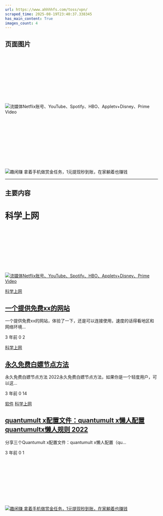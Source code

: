 ```yaml
---
url: https://www.ahhhhfs.com/toss/vpn/
scraped_time: 2025-08-19T23:40:37.338345
has_main_content: True
images_count: 4
---
```


## 页面图片

![流媒体Netflix账号、YouTube、Spotify、HBO、Appletv+Disney、Prime Video](data:image/svg+xml,%3Csvg%20xmlns='http://www.w3.org/2000/svg'%20viewBox='0%200%200%200'%3E%3C/svg%3E)

![流媒体Netflix账号、YouTube、Spotify、HBO、Appletv+Disney、Prime Video](https://www.ahhhhfs.com/wp-content/uploads/2023/07/ihezu-banner-1.webp)

![趣闲赚 拿着手机做赏金任务，1元提现秒到账，在家躺着也赚钱](data:image/svg+xml,%3Csvg%20xmlns='http://www.w3.org/2000/svg'%20viewBox='0%200%200%200'%3E%3C/svg%3E)

![趣闲赚 拿着手机做赏金任务，1元提现秒到账，在家躺着也赚钱](https://www.ahhhhfs.com/wp-content/uploads/2023/01/1673195445-8474e77bd7514f4.webp)

---

## 主要内容

# 科学上网

[![流媒体Netflix账号、YouTube、Spotify、HBO、Appletv+Disney、Prime Video](data:image/svg+xml,%3Csvg%20xmlns='http://www.w3.org/2000/svg'%20viewBox='0%200%200%200'%3E%3C/svg%3E)![流媒体Netflix账号、YouTube、Spotify、HBO、Appletv+Disney、Prime Video](https://www.ahhhhfs.com/wp-content/uploads/2023/07/ihezu-banner-1.webp)](https://www.ihezu.cc/?sid=fSaqZq)

[科学上网](https://www.ahhhhfs.com/toss/vpn/)

## [一个提供免费xx的网站](https://www.ahhhhfs.com/24229/ "一个提供免费xx的网站")

一个提供免费xx的网站，体验了一下，还是可以连接使用，速度的话得看地区和网络环境...

3 年前
0
2

[科学上网](https://www.ahhhhfs.com/toss/vpn/)

## [永久免费白嫖节点方法](https://www.ahhhhfs.com/19188/ "永久免费白嫖节点方法")

永久免费白嫖节点方法 2022永久免费白嫖节点方法，如果你是一个轻度用户，可以这...

3 年前
0
14

[软件](https://www.ahhhhfs.com/software/) [科学上网](https://www.ahhhhfs.com/toss/vpn/)

## [quantumult x配置文件：quantumult x懒人配置 quantumultx懒人规则 2022](https://www.ahhhhfs.com/15249/ "quantumult x配置文件：quantumult x懒人配置 quantumultx懒人规则 2022")

分享三个Quantumult x配置文件：quantumult x懒人配置（qu...

3 年前
0
1

[![趣闲赚 拿着手机做赏金任务，1元提现秒到账，在家躺着也赚钱](data:image/svg+xml,%3Csvg%20xmlns='http://www.w3.org/2000/svg'%20viewBox='0%200%200%200'%3E%3C/svg%3E)![趣闲赚 拿着手机做赏金任务，1元提现秒到账，在家躺着也赚钱](https://www.ahhhhfs.com/wp-content/uploads/2023/01/1673195445-8474e77bd7514f4.webp)](https://a.jnqywhcm1.cn/9827377)